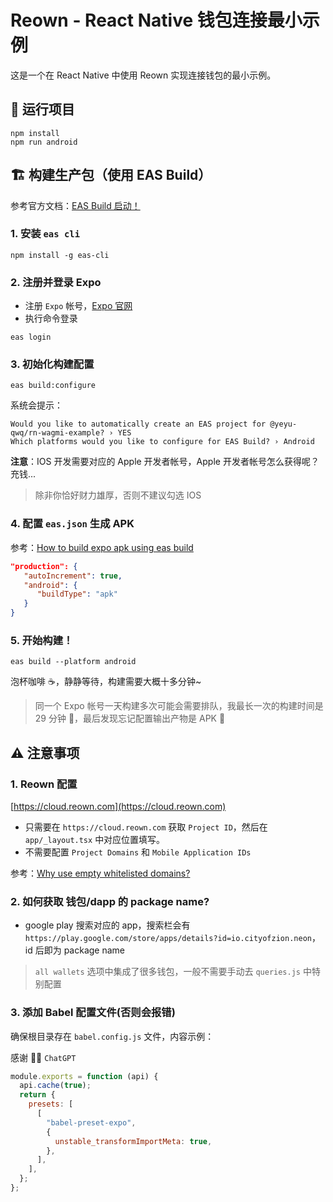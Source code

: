 # Reown - React Native 钱包连接最小示例

这是一个在 React Native 中使用 Reown 实现连接钱包的最小示例。

## 🚀 运行项目

```shell
npm install
npm run android
```

## 🏗️ 构建生产包（使用 EAS Build）

参考官方文档：[EAS Build 启动！](https://docs.expo.dev/build/setup/)

### 1. 安装 `eas cli`

```shell
npm install -g eas-cli
```

### 2. 注册并登录 Expo

- 注册 `Expo` 帐号，[Expo 官网](https://expo.dev/)
- 执行命令登录

```shell
eas login
```

### 3. 初始化构建配置

```shell
eas build:configure
```

系统会提示：

```text
Would you like to automatically create an EAS project for @yeyu-qwq/rn-wagmi-example? › YES
Which platforms would you like to configure for EAS Build? › Android
```

**注意**：IOS 开发需要对应的 Apple 开发者帐号，Apple 开发者帐号怎么获得呢？充钱...

> 除非你恰好财力雄厚，否则不建议勾选 IOS

### 4. 配置 `eas.json` 生成 APK

参考：[How to build expo apk using eas build](https://stackoverflow.com/questions/72204856/how-to-build-expo-apk-using-eas-build)

```json
"production": {
   "autoIncrement": true,
   "android": {
      "buildType": "apk"
   }
}
```

### 5. 开始构建！

```shell
eas build --platform android
```

泡杯咖啡 ☕️，静静等待，构建需要大概十多分钟~

> 同一个 Expo 帐号一天构建多次可能会需要排队，我最长一次的构建时间是 29 分钟 🤡，最后发现忘记配置输出产物是 APK 🤡

## ⚠️ 注意事项

### 1. Reown 配置

[https://cloud.reown.com](https://cloud.reown.com)

- 只需要在 `https://cloud.reown.com` 获取 `Project ID`，然后在 `app/_layout.tsx` 中对应位置填写。
- 不需要配置 `Project Domains` 和 `Mobile Application IDs`

参考：[Why use empty whitelisted domains?](https://github.com/WalletConnect/walletconnect-monorepo/issues/2934)

### 2. 如何获取 钱包/dapp 的 package name?

- google play 搜索对应的 app，搜索栏会有 `https://play.google.com/store/apps/details?id=io.cityofzion.neon`，id 后即为 package name

> `all wallets` 选项中集成了很多钱包，一般不需要手动去 `queries.js` 中特别配置

### 3. 添加 Babel 配置文件(否则会报错)

确保根目录存在 `babel.config.js` 文件，内容示例：

感谢 🙏🏻 `ChatGPT`

```js
module.exports = function (api) {
  api.cache(true);
  return {
    presets: [
      [
        "babel-preset-expo",
        {
          unstable_transformImportMeta: true,
        },
      ],
    ],
  };
};
```
